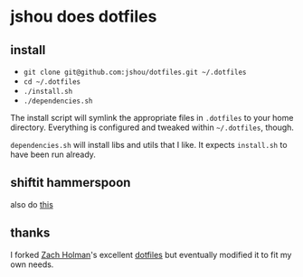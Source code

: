 # jshou does dotfiles

## install

- `git clone git@github.com:jshou/dotfiles.git ~/.dotfiles`
- `cd ~/.dotfiles`
- `./install.sh`
- `./dependencies.sh`

The install script will symlink the appropriate files in `.dotfiles` to your
home directory. Everything is configured and tweaked within `~/.dotfiles`,
though.

`dependencies.sh` will install libs and utils that I like. It expects
`install.sh` to have been run already.

## shiftit hammerspoon
also do [this](https://github.com/peterklijn/hammerspoon-shiftit)

## thanks

I forked [Zach Holman](http://github.com/holman)'s excellent
[dotfiles](http://github.com/holman/dotfiles) but eventually modified it to fit
my own needs.
